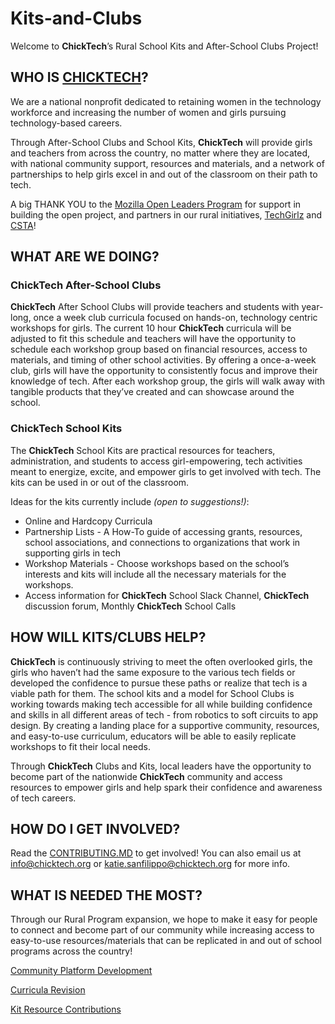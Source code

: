 # Kits-and-Clubs

Welcome to **ChickTech**’s Rural School Kits and After-School Clubs Project!

## WHO IS [CHICKTECH](https://chicktech.org/)?

We are a national nonprofit dedicated to retaining women in the technology workforce and increasing the number of women and girls pursuing technology-based careers.  

Through After-School Clubs and School Kits, **ChickTech** will provide girls and teachers from across the country, no matter where they are located, with national community support, resources and materials, and a network of partnerships to help girls excel in and out of the classroom on their path to tech.

A big THANK YOU to the [Mozilla Open Leaders Program](https://mozilla.github.io/leadership-training/) for support in building the open project, and partners in our rural initiatives, [TechGirlz](http://www.techgirlz.org/) and [CSTA](https://www.csteachers.org/)!

## WHAT ARE WE DOING?

### ChickTech After-School Clubs

**ChickTech** After School Clubs will provide teachers and students with year-long, once a week club curricula focused on hands-on, technology centric workshops for girls.  The current 10 hour **ChickTech** curricula will be adjusted to fit this schedule and teachers will have the opportunity to schedule each workshop group based on financial resources, access to materials, and timing of other school activities.  By offering a once-a-week club, girls will have the opportunity to consistently focus and improve their knowledge of tech.  After each workshop group, the girls will walk away with tangible products that they’ve created and can showcase around the school.

### ChickTech School Kits

The **ChickTech** School Kits are practical resources for teachers, administration, and students to access girl-empowering, tech activities meant to energize, excite, and empower girls to get involved with tech.  The kits can be used in or out of the classroom.  

Ideas for the kits currently include *(open to suggestions!)*:

- Online and Hardcopy Curricula
- Partnership Lists - A How-To guide of accessing grants, resources, school associations, and connections to organizations that work in supporting girls in tech
- Workshop Materials - Choose workshops based on the school’s interests and kits will include all the necessary materials for the workshops.
- Access information for **ChickTech** School Slack Channel, **ChickTech** discussion forum, Monthly **ChickTech** School Calls

## HOW WILL KITS/CLUBS HELP?

**ChickTech** is continuously striving to meet the often overlooked girls, the girls who haven’t had the same exposure to the various tech fields or developed the confidence to pursue these paths or realize that tech is a viable path for them. The school kits and a model for School Clubs is working towards making tech accessible for all while building confidence and skills in all different areas of tech - from robotics to soft circuits to app design.  By creating a landing place for a supportive community, resources, and easy-to-use curriculum, educators will be able to easily replicate workshops to fit their local needs.

Through **ChickTech** Clubs and Kits,  local leaders have the opportunity to become part of the nationwide **ChickTech** community and access resources to empower girls and help spark their confidence and awareness of tech careers.

## HOW DO I GET INVOLVED?

Read the [CONTRIBUTING.MD](https://github.com/ChickTech/Kits-and-Clubs/blob/master/Contributing.md) to get involved!
You can also email us at [info@chicktech.org](info@chicktech.org) or [katie.sanfilippo@chicktech.org](katie.sanfilippo@chicktech.org)  for more info.

## WHAT IS NEEDED THE MOST?

Through our Rural Program expansion, we hope to make it easy for people to connect and become part of our community while increasing access to easy-to-use resources/materials that can be replicated in and out of school programs across the country!

[Community Platform Development](https://github.com/ChickTech/Kits-and-Clubs/tree/master/Platform%20Development)

[Curricula Revision](https://github.com/ChickTech/Kits-and-Clubs/tree/master/Curricula)

[Kit Resource Contributions](https://github.com/ChickTech/Kits-and-Clubs/tree/master/Resource%20Guides)

